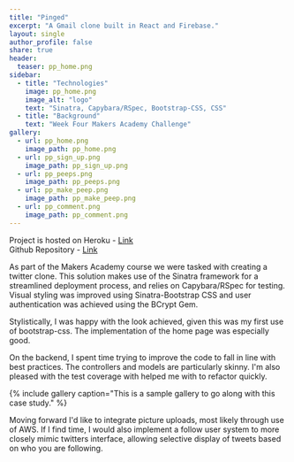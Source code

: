 ```yaml
---
title: "Pinged"
excerpt: "A Gmail clone built in React and Firebase."
layout: single
author_profile: false
share: true
header:
  teaser: pp_home.png
sidebar:
  - title: "Technologies"
    image: pp_home.png
    image_alt: "logo"
    text: "Sinatra, Capybara/RSpec, Bootstrap-CSS, CSS"
  - title: "Background"
    text: "Week Four Makers Academy Challenge"
gallery:
  - url: pp_home.png
    image_path: pp_home.png
  - url: pp_sign_up.png
    image_path: pp_sign_up.png
  - url: pp_peeps.png
    image_path: pp_peeps.png
  - url: pp_make_peep.png
    image_path: pp_make_peep.png
  - url: pp_comment.png
    image_path: pp_comment.png
---
```


Project is hosted on Heroku - [Link](https://PrestoPronto.herokuapp.com/)        
Github Repository - [Link](https://github.com/TomStuart92/chitter-challenge)

As part of the Makers Academy course we were tasked with creating a twitter clone. This solution makes use of the Sinatra framework for a streamlined deployment process, and relies on Capybara/RSpec for testing. Visual styling was improved using Sinatra-Bootstrap CSS and user authentication was achieved using the BCrypt Gem.

Stylistically, I was happy with the look achieved, given this was my first use of bootstrap-css. The implementation of the home page was especially good.

On the backend, I spent time trying to improve the code to fall in line with best practices. The controllers and models are particularly skinny. I'm also pleased with the test coverage with helped me with to refactor quickly.

{% include gallery caption="This is a sample gallery to go along with this case study." %}

Moving forward I'd like to integrate picture uploads, most likely through use of AWS. If I find time, I would also implement a follow user system to more closely mimic twitters interface, allowing selective display of tweets based on who you are following.
